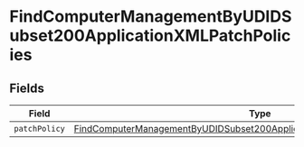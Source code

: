 # FindComputerManagementByUDIDSubset200ApplicationXMLPatchPolicies


## Fields

| Field                                                                                                                                                                                 | Type                                                                                                                                                                                  | Required                                                                                                                                                                              | Description                                                                                                                                                                           |
| ------------------------------------------------------------------------------------------------------------------------------------------------------------------------------------- | ------------------------------------------------------------------------------------------------------------------------------------------------------------------------------------- | ------------------------------------------------------------------------------------------------------------------------------------------------------------------------------------- | ------------------------------------------------------------------------------------------------------------------------------------------------------------------------------------- |
| `patchPolicy`                                                                                                                                                                         | [FindComputerManagementByUDIDSubset200ApplicationXMLPatchPoliciesPatchPolicy](../../models/operations/findcomputermanagementbyudidsubset200applicationxmlpatchpoliciespatchpolicy.md) | :heavy_minus_sign:                                                                                                                                                                    | N/A                                                                                                                                                                                   |